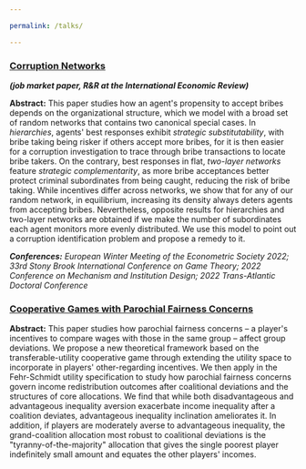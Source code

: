 ```yaml
---

permalink: /talks/

---
```


### [Corruption Networks](https://drive.google.com/file/d/1UNshAVVsJ8pYY97G_kUB501z-oHfVqZh/view?usp=sharing)

_**(job market paper, R&R at the International Economic Review)**_

**Abstract:** This paper studies how an agent's propensity to accept bribes depends on the organizational structure, which we model with a broad set of random networks that contains two canonical special cases. In _hierarchies_, agents' best responses exhibit _strategic substitutability_, with bribe taking being risker if others accept more bribes, for it is then easier for a corruption investigation to trace through bribe transactions to locate bribe takers. On the contrary, best responses in flat, _two-layer networks_ feature _strategic complementarity_, as more bribe acceptances better protect criminal subordinates from being caught, reducing the risk of bribe taking. While incentives differ across networks, we show that for any of our random network, in equilibrium, increasing its density always deters agents from accepting bribes. Nevertheless, opposite results for hierarchies and two-layer networks are obtained if we make the number of subordinates each agent monitors more evenly distributed. We use this model to point out a corruption identification problem and propose a remedy to it.

_**Conferences:** European Winter Meeting of the Econometric Society 2022; 33rd Stony Brook International Conference on Game Theory; 2022 Conference on Mechanism and Institution Design; 2022 Trans-Atlantic Doctoral Conference_



### [Cooperative Games with Parochial Fairness Concerns](https://drive.google.com/file/d/1vEhvvR7kY-jrWuatiAibohkNrqXm0Qdr/view?usp=sharing)
**Abstract:** This paper studies how parochial fairness concerns – a player's incentives to compare wages with those in the same group – affect group deviations. We propose a new theoretical framework based on the transferable-utility cooperative game through extending the utility space to incorporate in players' other-regarding incentives. We then apply in the Fehr-Schmidt utility specification to study how parochial fairness concerns govern income redistribution outcomes after coalitional deviations and the structures of core allocations. We find that while both disadvantageous and advantageous inequality aversion exacerbate income inequality after a coalition deviates, advantageous inequality inclination ameliorates it. In addition, if players are moderately averse to advantageous inequality, the grand-coalition allocation most robust to coalitional deviations is the "tyranny-of-the-majority" allocation that gives the single poorest player indefinitely small amount and equates the other players' incomes.

